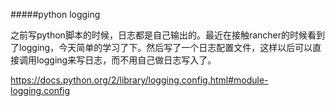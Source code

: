 #####python logging
 
之前写python脚本的时候，日志都是自己输出的。最近在接触rancher的时候看到了logging，今天简单的学习了下。然后写了一个日志配置文件，这样以后可以直接调用logging来写日志，而不用自己做日志写入了。 

https://docs.python.org/2/library/logging.config.html#module-logging.config
